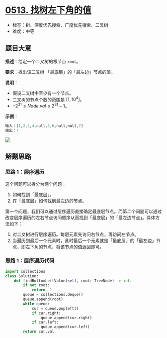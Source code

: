# [0513. 找树左下角的值](https://leetcode.cn/problems/find-bottom-left-tree-value/)

- 标签：树、深度优先搜索、广度优先搜索、二叉树
- 难度：中等

## 题目大意

**描述**：给定一个二叉树的根节点 `root`。

**要求**：找出该二叉树 「最底层」的「最左边」节点的值。

**说明**：

- 假设二叉树中至少有一个节点。
- 二叉树的节点个数的范围是 $[1,10^4]$。
- $-2^{31} \le Node.val \le 2^{31} - 1$。

**示例**：

```Python
输入：[1,2,3,4,null,5,6,null,null,7]
输出：7
```

![](https://assets.leetcode.com/uploads/2020/12/14/tree2.jpg)

## 解题思路

### 思路 1：层序遍历

这个问题可以拆分为两个问题：

1. 如何找到「最底层」。
2. 在「最底层」如何找到最左边的节点。

第一个问题，我们可以通过层序遍历直接确定最底层节点。而第二个问题可以通过改变层序遍历的左右节点访问顺序从而找到「最底层」的「最左边节点」。具体方法如下：

1. 对二叉树进行层序遍历。每层元素先访问右节点，再访问左节点。
2. 当遍历到最后一个元素时，此时最后一个元素就是「最底层」的「最左边」节点，即左下角的节点，将该节点的值返回即可。

### 思路 1：层序遍历代码

```Python
import collections
class Solution:
    def findBottomLeftValue(self, root: TreeNode) -> int:
        if not root:
            return -1
        queue = collections.deque()
        queue.append(root)
        while queue:
            cur = queue.popleft()
            if cur.right:
                queue.append(cur.right)
            if cur.left:
                queue.append(cur.left)
        return cur.val
```

